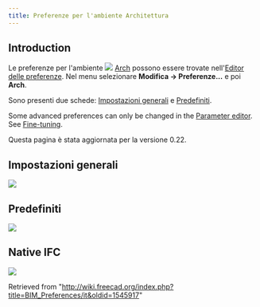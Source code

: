 ```yaml
---
title: Preferenze per l'ambiente Architettura
---
```

## Introduction

Le preferenze per l'ambiente ![](/images/Workbench_Arch.svg) [Arch](/Arch_Workbench "Arch Workbench") possono essere trovate nell'[Editor delle preferenze](/Preferences_Editor/it "Preferences Editor/it"). Nel menu selezionare **Modifica → Preferenze...** e poi **Arch**.

Sono presenti due schede: [Impostazioni generali](#Impostazioni_generali) e [Predefiniti](#Predefiniti).

Some advanced preferences can only be changed in the [Parameter editor](/Std_DlgParameter "Std DlgParameter"). See [Fine-tuning](/Fine-tuning#BIM_Workbench "Fine-tuning").

Questa pagina è stata aggiornata per la versione 0.22.

## Impostazioni generali

![](/images/Preferences_BIM_Page_General_settings.png)

## Predefiniti

![](/images/Preferences_BIM_Page_Defaults.png)

## Native IFC

![](/images/Preferences_BIM_Page_NativeIFC.png)

Retrieved from "<http://wiki.freecad.org/index.php?title=BIM_Preferences/it&oldid=1545917>"